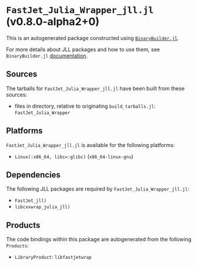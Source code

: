 # `FastJet_Julia_Wrapper_jll.jl` (v0.8.0-alpha2+0)

This is an autogenerated package constructed using [`BinaryBuilder.jl`](https://github.com/JuliaPackaging/BinaryBuilder.jl).

For more details about JLL packages and how to use them, see `BinaryBuilder.jl` [documentation](https://juliapackaging.github.io/BinaryBuilder.jl/dev/jll/).

## Sources

The tarballs for `FastJet_Julia_Wrapper_jll.jl` have been built from these sources:

* files in directory, relative to originating `build_tarballs.jl`: `FastJet_Julia_Wrapper`

## Platforms

`FastJet_Julia_Wrapper_jll.jl` is available for the following platforms:

* `Linux(:x86_64, libc=:glibc)` (`x86_64-linux-gnu`)

## Dependencies

The following JLL packages are required by `FastJet_Julia_Wrapper_jll.jl`:

* `FastJet_jll)`
* `libcxxwrap_julia_jll)`

## Products

The code bindings within this package are autogenerated from the following `Products`:

* `LibraryProduct`: `libfastjetwrap`
